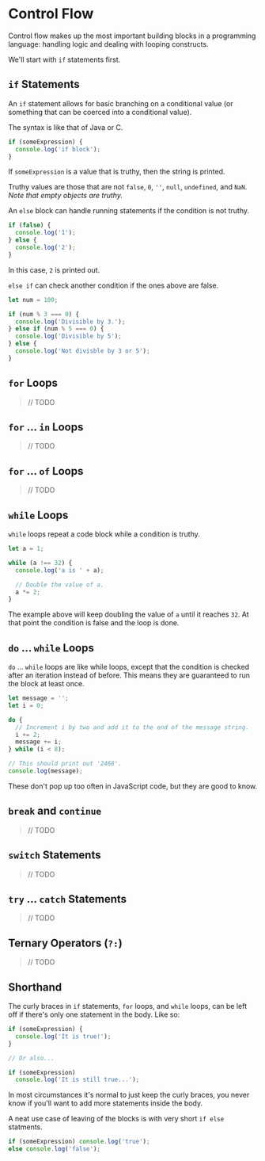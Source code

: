 # Control Flow

Control flow makes up the most important building blocks in a programming
language: handling logic and dealing with looping constructs.

We'll start with `if` statements first.

## `if` Statements

An `if` statement allows for basic branching on a conditional value (or
something that can be coerced into a conditional value).

The syntax is like that of Java or C.

```js
if (someExpression) {
  console.log('if block');
}
```

If `someExpression` is a value that is truthy, then the string
is printed.

Truthy values are those that are not `false`, `0`, `''`, `null`, `undefined`,
and `NaN`. *Note that empty objects are truthy.*


An `else` block can handle running statements if the condition is not truthy.

```js
if (false) {
  console.log('1');
} else {
  console.log('2');
}
```

In this case, `2` is printed out.

`else if` can check another condition if the ones above are false.

```js
let num = 100;

if (num % 3 === 0) {
  console.log('Divisible by 3.');
} else if (num % 5 === 0) {
  console.log('Divisible by 5');
} else {
  console.log('Not divisble by 3 or 5');
}
```

## `for` Loops

> // TODO

## `for` ... `in` Loops

> // TODO

## `for` ...  `of` Loops

> // TODO

## `while` Loops

`while` loops repeat a code block while a condition is truthy.

```js
let a = 1;

while (a !== 32) {
  console.log('a is ' + a);

  // Double the value of a.
  a *= 2;
}
```

The example above will keep doubling the value of `a` until it reaches `32`. At
that point the condition is false and the loop is done.

## `do` ... `while` Loops

`do` ... `while` loops are like while loops, except that the condition is
checked after an iteration instead of before. This means they are guaranteed to
run the block at least once.

```js
let message = '';
let i = 0;

do {
  // Increment i by two and add it to the end of the message string.
  i += 2;
  message += i;
} while (i < 8);

// This should print out '2468'.
console.log(message);
```

These don't pop up too often in JavaScript code, but they are good to know.

## `break` and `continue`

> // TODO

## `switch` Statements

> // TODO

## `try` ... `catch` Statements

> // TODO

## Ternary Operators (`?:`)

> // TODO

## Shorthand

The curly braces in `if` statements, `for` loops, and `while` loops, can be
left off if there's only one statement in the body. Like so:

```js
if (someExpression) {
  console.log('It is true!');
}

// Or also...

if (someExpression)
  console.log('It is still true...');
```

In most circumstances it's normal to just keep the curly braces, you never know
if you'll want to add more statements inside the body.

A neat use case of leaving of the blocks is with very short `if else`
statments.

```js
if (someExpression) console.log('true');
else console.log('false');
```
